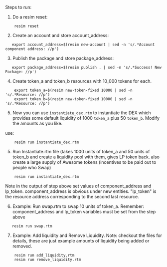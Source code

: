 Steps to run:

1. Do a resim reset:
```
    resim reset
```

2. Create an account and store account_address:
``` 
   export account_address=$(resim new-account | sed -n 's/.*Account component address: //p')
```

3. Publish the package and store package_address:
```
   export package_address=$(resim publish . | sed -n 's/.*Success! New Package: //p')
```

4. Create token_a and token_b resources with 10_000 tokens for each.
```
    export token_a=$(resim new-token-fixed 10000 | sed -n 's/.*Resource: //p')
    export token_b=$(resim new-token-fixed 10000 | sed -n 's/.*Resource: //p')
```

5. Now you can use `instantiate_dex.rtm` to instantiate the DEX which provides some default liquidity of 1000 `token_a` plus 50 `token_b`. Modify the amounts as you like.

use:

```
    resim run instantiate_dex.rtm
```

5. Run Instantiate.rtm file (takes 1000  units of token_a and 50 units of token_b and create a liquidity pool with them, gives LP token back. also create a large supply of Awesome tokens (incentives to be paid out to people who Swap)

```
    resim run instantiate_dex.rtm
```

Note in the output of step above set values of component_address and lp_token. component_address is obvious under new entities. "lp_token" is the  resource address corresponding to the second last resource. 

6. Example: Run swap.rtm to swap 10 units of token_a. Remember: component_address and lp_token variables must be set from the step above

```
   resim run swap.rtm
```
   
7. Example: Add liquidity and Remove Liquidity. Note: checkout the files for details, these are just example amounts of liquidity being added or removed.

```
    resim run add_liquidity.rtm
    resim run remove_liquidity.rtm
```
